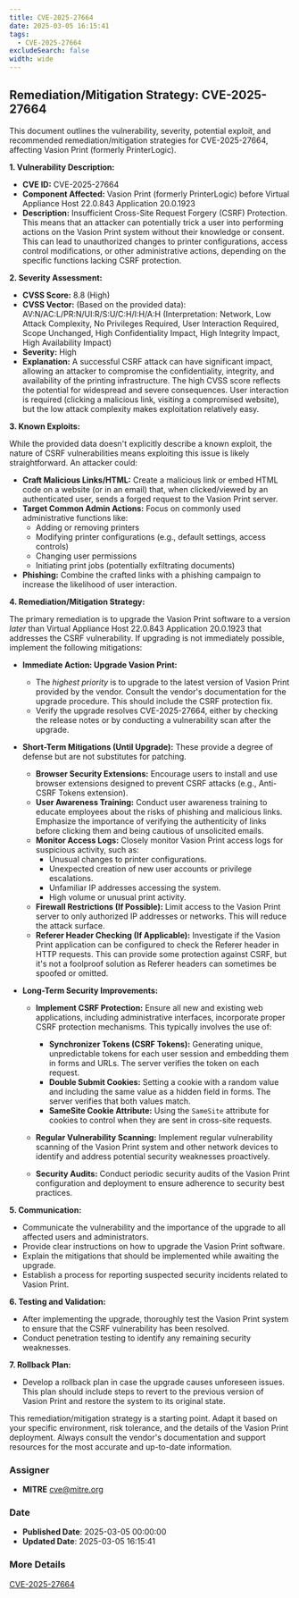 ```yaml
---
title: CVE-2025-27664
date: 2025-03-05 16:15:41
tags:
  - CVE-2025-27664
excludeSearch: false
width: wide
---
```


## Remediation/Mitigation Strategy: CVE-2025-27664

This document outlines the vulnerability, severity, potential exploit, and recommended remediation/mitigation strategies for CVE-2025-27664, affecting Vasion Print (formerly PrinterLogic).

**1. Vulnerability Description:**

*   **CVE ID:** CVE-2025-27664
*   **Component Affected:** Vasion Print (formerly PrinterLogic) before Virtual Appliance Host 22.0.843 Application 20.0.1923
*   **Description:** Insufficient Cross-Site Request Forgery (CSRF) Protection.  This means that an attacker can potentially trick a user into performing actions on the Vasion Print system without their knowledge or consent.  This can lead to unauthorized changes to printer configurations, access control modifications, or other administrative actions, depending on the specific functions lacking CSRF protection.

**2. Severity Assessment:**

*   **CVSS Score:** 8.8 (High)
*   **CVSS Vector:** (Based on the provided data):  AV:N/AC:L/PR:N/UI:R/S:U/C:H/I:H/A:H (Interpretation: Network, Low Attack Complexity, No Privileges Required, User Interaction Required, Scope Unchanged, High Confidentiality Impact, High Integrity Impact, High Availability Impact)
*   **Severity:** High
*   **Explanation:**  A successful CSRF attack can have significant impact, allowing an attacker to compromise the confidentiality, integrity, and availability of the printing infrastructure. The high CVSS score reflects the potential for widespread and severe consequences. User interaction is required (clicking a malicious link, visiting a compromised website), but the low attack complexity makes exploitation relatively easy.

**3. Known Exploits:**

While the provided data doesn't explicitly describe a known exploit, the nature of CSRF vulnerabilities means exploiting this issue is likely straightforward. An attacker could:

*   **Craft Malicious Links/HTML:** Create a malicious link or embed HTML code on a website (or in an email) that, when clicked/viewed by an authenticated user, sends a forged request to the Vasion Print server.
*   **Target Common Admin Actions:** Focus on commonly used administrative functions like:
    *   Adding or removing printers
    *   Modifying printer configurations (e.g., default settings, access controls)
    *   Changing user permissions
    *   Initiating print jobs (potentially exfiltrating documents)
*   **Phishing:** Combine the crafted links with a phishing campaign to increase the likelihood of user interaction.

**4. Remediation/Mitigation Strategy:**

The primary remediation is to upgrade the Vasion Print software to a version *later* than Virtual Appliance Host 22.0.843 Application 20.0.1923 that addresses the CSRF vulnerability. If upgrading is not immediately possible, implement the following mitigations:

*   **Immediate Action:  Upgrade Vasion Print:**
    *   The *highest priority* is to upgrade to the latest version of Vasion Print provided by the vendor.  Consult the vendor's documentation for the upgrade procedure.  This should include the CSRF protection fix.
    *   Verify the upgrade resolves CVE-2025-27664, either by checking the release notes or by conducting a vulnerability scan after the upgrade.

*   **Short-Term Mitigations (Until Upgrade):**  These provide a degree of defense but are not substitutes for patching.

    *   **Browser Security Extensions:** Encourage users to install and use browser extensions designed to prevent CSRF attacks (e.g., Anti-CSRF Tokens extension).
    *   **User Awareness Training:** Conduct user awareness training to educate employees about the risks of phishing and malicious links. Emphasize the importance of verifying the authenticity of links before clicking them and being cautious of unsolicited emails.
    *   **Monitor Access Logs:** Closely monitor Vasion Print access logs for suspicious activity, such as:
        *   Unusual changes to printer configurations.
        *   Unexpected creation of new user accounts or privilege escalations.
        *   Unfamiliar IP addresses accessing the system.
        *   High volume or unusual print activity.
    *   **Firewall Restrictions (If Possible):** Limit access to the Vasion Print server to only authorized IP addresses or networks.  This will reduce the attack surface.
    *   **Referer Header Checking (If Applicable):** Investigate if the Vasion Print application can be configured to check the Referer header in HTTP requests. This can provide some protection against CSRF, but it's not a foolproof solution as Referer headers can sometimes be spoofed or omitted.

*   **Long-Term Security Improvements:**

    *   **Implement CSRF Protection:**  Ensure all new and existing web applications, including administrative interfaces, incorporate proper CSRF protection mechanisms. This typically involves the use of:
        *   **Synchronizer Tokens (CSRF Tokens):**  Generating unique, unpredictable tokens for each user session and embedding them in forms and URLs. The server verifies the token on each request.
        *   **Double Submit Cookies:** Setting a cookie with a random value and including the same value as a hidden field in forms. The server verifies that both values match.
        *   **SameSite Cookie Attribute:**  Using the `SameSite` attribute for cookies to control when they are sent in cross-site requests.

    *   **Regular Vulnerability Scanning:** Implement regular vulnerability scanning of the Vasion Print system and other network devices to identify and address potential security weaknesses proactively.

    *   **Security Audits:** Conduct periodic security audits of the Vasion Print configuration and deployment to ensure adherence to security best practices.

**5. Communication:**

*   Communicate the vulnerability and the importance of the upgrade to all affected users and administrators.
*   Provide clear instructions on how to upgrade the Vasion Print software.
*   Explain the mitigations that should be implemented while awaiting the upgrade.
*   Establish a process for reporting suspected security incidents related to Vasion Print.

**6. Testing and Validation:**

*   After implementing the upgrade, thoroughly test the Vasion Print system to ensure that the CSRF vulnerability has been resolved.
*   Conduct penetration testing to identify any remaining security weaknesses.

**7. Rollback Plan:**

*   Develop a rollback plan in case the upgrade causes unforeseen issues. This plan should include steps to revert to the previous version of Vasion Print and restore the system to its original state.

This remediation/mitigation strategy is a starting point.  Adapt it based on your specific environment, risk tolerance, and the details of the Vasion Print deployment. Always consult the vendor's documentation and support resources for the most accurate and up-to-date information.

### Assigner
- **MITRE** <cve@mitre.org>

### Date
- **Published Date**: 2025-03-05 00:00:00
- **Updated Date**: 2025-03-05 16:15:41

### More Details
[CVE-2025-27664](https://www.cvedetails.com/cve/CVE-2025-27664)